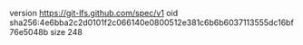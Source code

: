version https://git-lfs.github.com/spec/v1
oid sha256:4e6bba2c2d0101f2c066140e0800512e381c6b6b6037113555dc16bf76e5048b
size 248
